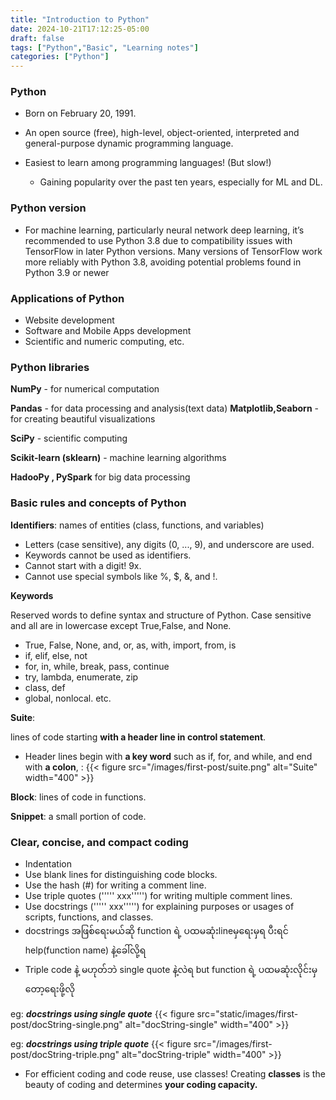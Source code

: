 ```yaml
---
title: "Introduction to Python"
date: 2024-10-21T17:12:25-05:00
draft: false
tags: ["Python","Basic", "Learning notes"]
categories: ["Python"]
---
```


### Python

- Born on February 20, 1991.
- An open source (free), high-level, object-oriented, interpreted and general-purpose dynamic programming language.
- Easiest to learn among programming languages! (But slow!)
    
    - Gaining popularity over the past ten years, especially for ML and DL.


### Python version

- For machine learning, particularly neural network deep learning, it’s recommended to use Python 3.8 due to compatibility issues with TensorFlow in later Python versions. Many versions of TensorFlow work more reliably with Python 3.8, avoiding potential problems found in Python 3.9 or newer



### Applications of Python
- Website development
- Software and Mobile Apps development
- Scientific and numeric computing, etc.


### Python libraries
**NumPy** - for numerical computation

**Pandas** - for data processing and analysis(text data)
**Matplotlib,Seaborn** - for creating beautiful visualizations

**SciPy** - scientific computing

**Scikit-learn (sklearn)** - machine learning algorithms

**HadooPy , PySpark** for big data processing



### Basic rules and concepts of Python
**Identifiers**: names of entities (class, functions, and variables)

- Letters (case sensitive), any digits (0, ..., 9), and underscore are used.
- Keywords cannot be used as identifiers.
- Cannot start with a digit! 9x.
- Cannot use special symbols like %, $, &, and !.

**Keywords**

Reserved words to define syntax and structure of Python. Case sensitive and all are in lowercase except True,False, and None.

- True, False, None, and, or, as, with, import, from, is
- if, elif, else, not
- for, in, while, break, pass, continue
- try, lambda, enumerate, zip
- class, def
- global, nonlocal. etc.

**Suite**:

lines of code starting **with a header line in control statement**.

- Header lines begin with **a key word** such as if, for, and while, and end with **a colon**, :
{{< figure src="/images/first-post/suite.png" alt="Suite" width="400" >}}


**Block**: lines of code in functions.

**Snippet**: a small portion of code.

### Clear, concise, and compact coding
- Indentation
- Use blank lines for distinguishing code blocks.
- Use the hash (#) for writing a comment line.
- Use triple quotes (''''' xxx''''') for writing multiple comment lines.
- Use docstrings (''''' xxx''''') for explaining purposes or usages of scripts, functions, and classes.
- docstrings အဖြစ်ရေးမယ်ဆို function ရဲ့ ပထမဆုံးlineမှရေးမှရ ပီးရင် help(function name) နဲ့ခေါ်လို့ရ
- Triple code နဲ့ မဟုတ်ဘဲ single quote နဲ့လဲရ but function ရဲ့ ပထမဆုံးလိုင်းမှတော့ရေးဖို့လို

eg: ***docstrings using single quote***
{{< figure src="static/images/first-post/docString-single.png" alt="docString-single" width="400" >}}

eg: ***docstrings using triple quote***
{{< figure src="/images/first-post/docString-triple.png" alt="docString-triple" width="400" >}}

- For efficient coding and code reuse, use classes! Creating **classes** is the beauty of coding and determines **your coding capacity.**

<!-- Python is dynamically typed, meaning both values and their types are stored in memory. Each time an operation is performed, including during a for-loop, Python checks the type of each element, which slows down execution. This frequent type checking and storage of type information make pure Python inefficient for handling large datasets compared to statically typed languages or optimized libraries. -->